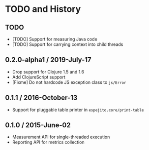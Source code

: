 # TODO and History

## TODO

- [TODO] Support for measuring Java code
- [TODO] Support for carrying context into child threads


## 0.2.0-alpha1 / 2019-July-17

- Drop support for Clojure 1.5 and 1.6
- Add ClojureScript support
- [Fixme] Do not hardcode JS exception class to `js/Error`


## 0.1.1 / 2016-October-13

- Support for pluggable table printer in `espejito.core/print-table`


## 0.1.0 / 2015-June-02

- Measurement API for single-threaded execution
- Reporting API for metrics collection
